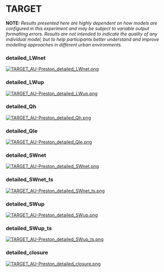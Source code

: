 # TARGET

**NOTE:** *Results presented here are highly dependent on how models are configured in this experiment and may be subject to variable output formatting errors. Results are not intended to indicate the quality of any individual model, but to help participants better understand and improve modelling approaches in different urban environments.*

### detailed_LWnet
[![TARGET_AU-Preston_detailed_LWnet.png](TARGET_AU-Preston_detailed_LWnet.png)](TARGET_AU-Preston_detailed_LWnet.png.png)

### detailed_LWup
[![TARGET_AU-Preston_detailed_LWup.png](TARGET_AU-Preston_detailed_LWup.png)](TARGET_AU-Preston_detailed_LWup.png.png)

### detailed_Qh
[![TARGET_AU-Preston_detailed_Qh.png](TARGET_AU-Preston_detailed_Qh.png)](TARGET_AU-Preston_detailed_Qh.png.png)

### detailed_Qle
[![TARGET_AU-Preston_detailed_Qle.png](TARGET_AU-Preston_detailed_Qle.png)](TARGET_AU-Preston_detailed_Qle.png.png)

### detailed_SWnet
[![TARGET_AU-Preston_detailed_SWnet.png](TARGET_AU-Preston_detailed_SWnet.png)](TARGET_AU-Preston_detailed_SWnet.png.png)

### detailed_SWnet_ts
[![TARGET_AU-Preston_detailed_SWnet_ts.png](TARGET_AU-Preston_detailed_SWnet_ts.png)](TARGET_AU-Preston_detailed_SWnet_ts.png.png)

### detailed_SWup
[![TARGET_AU-Preston_detailed_SWup.png](TARGET_AU-Preston_detailed_SWup.png)](TARGET_AU-Preston_detailed_SWup.png.png)

### detailed_SWup_ts
[![TARGET_AU-Preston_detailed_SWup_ts.png](TARGET_AU-Preston_detailed_SWup_ts.png)](TARGET_AU-Preston_detailed_SWup_ts.png.png)

### detailed_closure
[![TARGET_AU-Preston_detailed_closure.png](TARGET_AU-Preston_detailed_closure.png)](TARGET_AU-Preston_detailed_closure.png.png)


